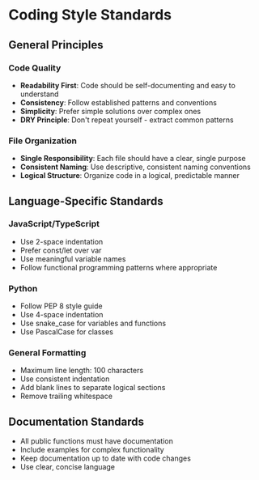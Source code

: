 # Coding Style Standards

## General Principles

### Code Quality
- **Readability First**: Code should be self-documenting and easy to understand
- **Consistency**: Follow established patterns and conventions
- **Simplicity**: Prefer simple solutions over complex ones
- **DRY Principle**: Don't repeat yourself - extract common patterns

### File Organization
- **Single Responsibility**: Each file should have a clear, single purpose
- **Consistent Naming**: Use descriptive, consistent naming conventions
- **Logical Structure**: Organize code in a logical, predictable manner

## Language-Specific Standards

### JavaScript/TypeScript
- Use 2-space indentation
- Prefer const/let over var
- Use meaningful variable names
- Follow functional programming patterns where appropriate

### Python
- Follow PEP 8 style guide
- Use 4-space indentation
- Use snake_case for variables and functions
- Use PascalCase for classes

### General Formatting
- Maximum line length: 100 characters
- Use consistent indentation
- Add blank lines to separate logical sections
- Remove trailing whitespace

## Documentation Standards
- All public functions must have documentation
- Include examples for complex functionality
- Keep documentation up to date with code changes
- Use clear, concise language
